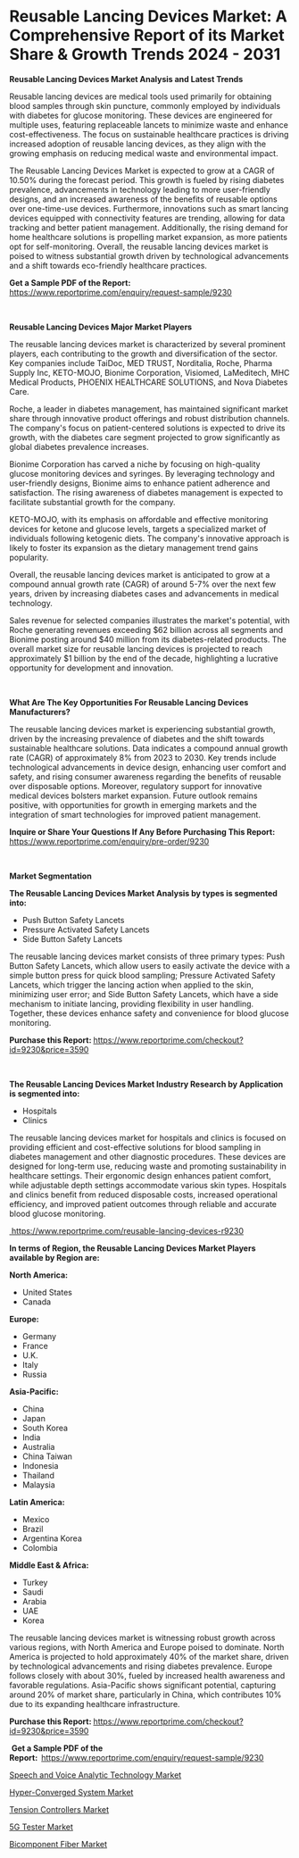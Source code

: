 <p><h1>Reusable Lancing Devices Market: A Comprehensive Report of its Market Share & Growth Trends 2024 - 2031</h1></p><p><strong>Reusable Lancing Devices Market Analysis and Latest Trends</strong></p>
<p><p>Reusable lancing devices are medical tools used primarily for obtaining blood samples through skin puncture, commonly employed by individuals with diabetes for glucose monitoring. These devices are engineered for multiple uses, featuring replaceable lancets to minimize waste and enhance cost-effectiveness. The focus on sustainable healthcare practices is driving increased adoption of reusable lancing devices, as they align with the growing emphasis on reducing medical waste and environmental impact.</p><p>The Reusable Lancing Devices Market is expected to grow at a CAGR of 10.50% during the forecast period. This growth is fueled by rising diabetes prevalence, advancements in technology leading to more user-friendly designs, and an increased awareness of the benefits of reusable options over one-time-use devices. Furthermore, innovations such as smart lancing devices equipped with connectivity features are trending, allowing for data tracking and better patient management. Additionally, the rising demand for home healthcare solutions is propelling market expansion, as more patients opt for self-monitoring. Overall, the reusable lancing devices market is poised to witness substantial growth driven by technological advancements and a shift towards eco-friendly healthcare practices.</p></p>
<p><strong>Get a Sample PDF of the Report:&nbsp;</strong> <a href="https://www.reportprime.com/enquiry/request-sample/9230?utm_campaign=1159&utm_medium=2&utm_source=Github&utm_content=ia&utm_term=28112024&utm_id=reusable-lancing-devices">https://www.reportprime.com/enquiry/request-sample/9230</a></p>
<p>&nbsp;</p>
<p><strong>Reusable Lancing Devices Major Market Players</strong></p>
<p><p>The reusable lancing devices market is characterized by several prominent players, each contributing to the growth and diversification of the sector. Key companies include TaiDoc, MED TRUST, Norditalia, Roche, Pharma Supply Inc, KETO-MOJO, Bionime Corporation, Visiomed, LaMeditech, MHC Medical Products, PHOENIX HEALTHCARE SOLUTIONS, and Nova Diabetes Care.</p><p>Roche, a leader in diabetes management, has maintained significant market share through innovative product offerings and robust distribution channels. The company's focus on patient-centered solutions is expected to drive its growth, with the diabetes care segment projected to grow significantly as global diabetes prevalence increases.</p><p>Bionime Corporation has carved a niche by focusing on high-quality glucose monitoring devices and syringes. By leveraging technology and user-friendly designs, Bionime aims to enhance patient adherence and satisfaction. The rising awareness of diabetes management is expected to facilitate substantial growth for the company.</p><p>KETO-MOJO, with its emphasis on affordable and effective monitoring devices for ketone and glucose levels, targets a specialized market of individuals following ketogenic diets. The company's innovative approach is likely to foster its expansion as the dietary management trend gains popularity.</p><p>Overall, the reusable lancing devices market is anticipated to grow at a compound annual growth rate (CAGR) of around 5-7% over the next few years, driven by increasing diabetes cases and advancements in medical technology.</p><p>Sales revenue for selected companies illustrates the market's potential, with Roche generating revenues exceeding $62 billion across all segments and Bionime posting around $40 million from its diabetes-related products. The overall market size for reusable lancing devices is projected to reach approximately $1 billion by the end of the decade, highlighting a lucrative opportunity for development and innovation.</p></p>
<p>&nbsp;</p>
<p><strong>What Are The Key Opportunities For Reusable Lancing Devices Manufacturers?</strong></p>
<p><p>The reusable lancing devices market is experiencing substantial growth, driven by the increasing prevalence of diabetes and the shift towards sustainable healthcare solutions. Data indicates a compound annual growth rate (CAGR) of approximately 8% from 2023 to 2030. Key trends include technological advancements in device design, enhancing user comfort and safety, and rising consumer awareness regarding the benefits of reusable over disposable options. Moreover, regulatory support for innovative medical devices bolsters market expansion. Future outlook remains positive, with opportunities for growth in emerging markets and the integration of smart technologies for improved patient management.</p></p>
<p><strong>Inquire or Share Your Questions If Any Before Purchasing This Report:</strong> <a href="https://www.reportprime.com/enquiry/pre-order/9230?utm_campaign=1159&utm_medium=2&utm_source=Github&utm_content=ia&utm_term=28112024&utm_id=reusable-lancing-devices">https://www.reportprime.com/enquiry/pre-order/9230</a></p>
<p>&nbsp;</p>
<p><strong>Market Segmentation</strong></p>
<p><strong>The Reusable Lancing Devices Market Analysis by types is segmented into:</strong></p>
<p><ul><li>Push Button Safety Lancets</li><li>Pressure Activated Safety Lancets</li><li>Side Button Safety Lancets</li></ul></p>
<p><p>The reusable lancing devices market consists of three primary types: Push Button Safety Lancets, which allow users to easily activate the device with a simple button press for quick blood sampling; Pressure Activated Safety Lancets, which trigger the lancing action when applied to the skin, minimizing user error; and Side Button Safety Lancets, which have a side mechanism to initiate lancing, providing flexibility in user handling. Together, these devices enhance safety and convenience for blood glucose monitoring.</p></p>
<p><strong>Purchase this Report:&nbsp;</strong><a href="https://www.reportprime.com/checkout?id=9230&price=3590&utm_campaign=1159&utm_medium=2&utm_source=Github&utm_content=ia&utm_term=28112024&utm_id=reusable-lancing-devices">https://www.reportprime.com/checkout?id=9230&price=3590</a></p>
<p>&nbsp;</p>
<p><strong>The Reusable Lancing Devices Market Industry Research by Application is segmented into:</strong></p>
<p><ul><li>Hospitals</li><li>Clinics</li></ul></p>
<p><p>The reusable lancing devices market for hospitals and clinics is focused on providing efficient and cost-effective solutions for blood sampling in diabetes management and other diagnostic procedures. These devices are designed for long-term use, reducing waste and promoting sustainability in healthcare settings. Their ergonomic design enhances patient comfort, while adjustable depth settings accommodate various skin types. Hospitals and clinics benefit from reduced disposable costs, increased operational efficiency, and improved patient outcomes through reliable and accurate blood glucose monitoring.</p></p>
<p><a href="https://www.reportprime.com/reusable-lancing-devices-r9230?utm_campaign=1159&utm_medium=2&utm_source=Github&utm_content=ia&utm_term=28112024&utm_id=reusable-lancing-devices">&nbsp;https://www.reportprime.com/reusable-lancing-devices-r9230</a></p>
<p><strong>In terms of Region, the Reusable Lancing Devices Market Players available by Region are:</strong></p>
<p>
    <p> <strong> North America: </strong>
        <ul>
            <li>United States</li>
            <li>Canada</li>
        </ul>
        </p> 
    <p> <strong> Europe: </strong>
        <ul>
            <li>Germany</li>
            <li>France</li>
            <li>U.K.</li>
            <li>Italy</li>
            <li>Russia</li>
        </ul>
        </p> 
    <p> <strong> Asia-Pacific: </strong>
        <ul>
            <li>China</li>
            <li>Japan</li>
            <li>South Korea</li>
            <li>India</li>
            <li>Australia</li>
            <li>China Taiwan</li>
            <li>Indonesia</li>
            <li>Thailand</li>
            <li>Malaysia</li>
        </ul>
        </p> 
    <p> <strong> Latin America: </strong>
        <ul>
            <li>Mexico</li>
            <li>Brazil</li>
            <li>Argentina Korea</li>
            <li>Colombia</li>
        </ul>
        </p> 
    <p> <strong> Middle East & Africa: </strong>
        <ul>
            <li>Turkey</li>
            <li>Saudi</li>
            <li>Arabia</li>
            <li>UAE</li>
            <li>Korea</li>
        </ul>
    </p>
    </p>
<p><p>The reusable lancing devices market is witnessing robust growth across various regions, with North America and Europe poised to dominate. North America is projected to hold approximately 40% of the market share, driven by technological advancements and rising diabetes prevalence. Europe follows closely with about 30%, fueled by increased health awareness and favorable regulations. Asia-Pacific shows significant potential, capturing around 20% of market share, particularly in China, which contributes 10% due to its expanding healthcare infrastructure.</p></p>
<p><strong>Purchase this Report: </strong><a href="https://www.reportprime.com/checkout?id=9230&price=3590&utm_campaign=1159&utm_medium=2&utm_source=Github&utm_content=ia&utm_term=28112024&utm_id=reusable-lancing-devices">https://www.reportprime.com/checkout?id=9230&price=3590</a></p>
<p>&nbsp;<strong>Get a Sample PDF of the Report:&nbsp;&nbsp;</strong><a href="https://www.reportprime.com/enquiry/request-sample/9230?utm_campaign=1159&utm_medium=2&utm_source=Github&utm_content=ia&utm_term=28112024&utm_id=reusable-lancing-devices">https://www.reportprime.com/enquiry/request-sample/9230</a></p>
<p><strong></strong></p>
<p><p><a href="https://issuu.com/reportprime-2/docs/speech-and-voice-analytic-technolog_d2d0c6b4da491a?utm_campaign=1159&utm_medium=2&utm_source=Github&utm_content=ia&utm_term=28112024&utm_id=reusable-lancing-devices">Speech and Voice Analytic Technology Market</a></p><p><a href="https://issuu.com/reportprime-2/docs/hyper-converged-system-market-size-_55fc118a42093a?utm_campaign=1159&utm_medium=2&utm_source=Github&utm_content=ia&utm_term=28112024&utm_id=reusable-lancing-devices">Hyper-Converged System Market</a></p><p><a href="https://www.linkedin.com/pulse/global-tension-controllers-market-research-report-industry-z7fue?utm_campaign=1159&utm_medium=2&utm_source=Github&utm_content=ia&utm_term=28112024&utm_id=reusable-lancing-devices">Tension Controllers Market</a></p><p><a href="https://www.linkedin.com/pulse/5g-tester-market-share-revenue-analysis-segment-forecasts-mfv6e?utm_campaign=1159&utm_medium=2&utm_source=Github&utm_content=ia&utm_term=28112024&utm_id=reusable-lancing-devices">5G Tester Market</a></p><p><a href="https://www.linkedin.com/pulse/insights-bicomponent-fiber-market-size-which-expanding-59-fw8se?utm_campaign=1159&utm_medium=2&utm_source=Github&utm_content=ia&utm_term=28112024&utm_id=reusable-lancing-devices">Bicomponent Fiber Market</a></p></p>